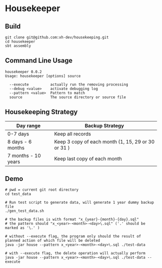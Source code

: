 # Housekeeper

## Build 
```shell
git clone git@github.com:xh-dev/housekeeping.git
cd housekeeper
sbt assembly
```

## Command Line Usage
```shell
housekeeper 0.0.2
Usage: housekeeper [options] source

  --execute          actually run the removing processing
  --debug <value>    activate debugging log
  --pattern <value>  Pattern to match
  source             The source directory or source file
```

## Housekeeping Strategy
| Day range           | Backup Strategy                                    |
|---------------------|----------------------------------------------------|
| 0-7 days            | Keep all records                                   |
| 8 days - 6 months   | Keep 3 copy of each month (1, 15, 29 or 30 or 31 ) |
| 7 months - 10 years | Keep last copy of each month                       |



## Demo
```shell
# pwd = current git root directory
cd test_data

# Run test script to generate data, will generate 1 year dummy backup file
./gen_test_data.sh

# the backup files is with format "x_{year}-{month}-{day}.sql"
# the pattern should "x_<year>-<month>-<day>\.sql" ('.' should be marked as '\.' )

# without --execute flag, the program only should the result of planned action of which file will be deleted
java -jar house --pattern x_<year>-<month>-<day>\.sql ./test-data

# with --execute flag, the delete operation will actually perform
java -jar house --pattern x_<year>-<month>-<day>\.sql ./test-data --execute
```